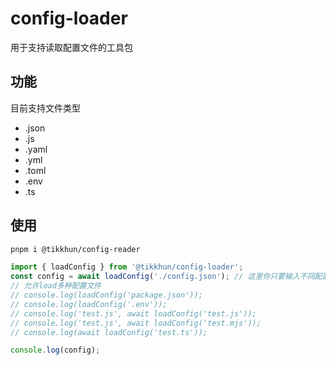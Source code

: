 # config-loader

用于支持读取配置文件的工具包

## 功能

目前支持文件类型

- .json
- .js
- .yaml
- .yml
- .toml
- .env
- .ts

## 使用

```bash
pnpm i @tikkhun/config-reader
```

```ts
import { loadConfig } from '@tikkhun/config-loader';
const config = await loadConfig('./config.json'); // 这里你只要输入不同配置文件的路径即可
// 允许load多种配置文件
// console.log(loadConfig('package.json'));
// console.log(loadConfig('.env'));
// console.log('test.js', await loadConfig('test.js'));
// console.log('test.js', await loadConfig('test.mjs'));
// console.log(await loadConfig('test.ts'));

console.log(config);
```
